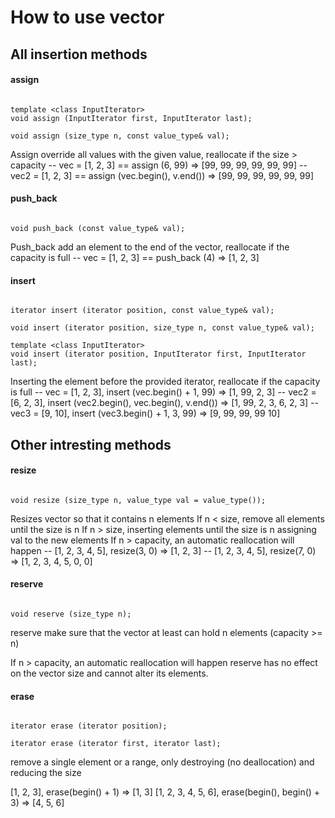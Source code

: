# How to use vector

## All insertion methods
#### assign

```

template <class InputIterator>
void assign (InputIterator first, InputIterator last);

void assign (size_type n, const value_type& val);

```

Assign override all values with the given value, reallocate if the size > capacity 
-- vec = [1, 2, 3] == assign (6, 99) => [99, 99, 99, 99, 99, 99]
-- vec2 = [1, 2, 3] == assign (vec.begin(), v.end()) => [99, 99, 99, 99, 99, 99]
#### push_back

```

void push_back (const value_type& val);

```

Push_back add an element to the end of the vector, reallocate if the capacity is full
-- vec = [1, 2, 3] == push_back (4) => [1, 2, 3]
#### insert

```

iterator insert (iterator position, const value_type& val);

void insert (iterator position, size_type n, const value_type& val);

template <class InputIterator>
void insert (iterator position, InputIterator first, InputIterator last);

```

Inserting the element before the provided iterator, reallocate if the capacity is full
-- vec = [1, 2, 3], insert (vec.begin() + 1, 99) => [1, 99, 2, 3]
-- vec2 = [6, 2, 3], insert (vec2.begin(), vec.begin(), v.end()) => [1, 99, 2, 3, 6, 2, 3]
-- vec3 = [9, 10], insert (vec3.begin() + 1, 3, 99) => [9, 99, 99, 99 10]


## Other intresting methods
#### resize
```

void resize (size_type n, value_type val = value_type());

```

Resizes vector so that it contains n elements
If n < size, remove all elements until the size is n
If n > size, inserting elements until the size is n assigning val to the new elements 
If n > capacity, an automatic reallocation will happen
-- [1, 2, 3, 4, 5], resize(3, 0) => [1, 2, 3]
-- [1, 2, 3, 4, 5], resize(7, 0) => [1, 2, 3, 4, 5, 0, 0]

#### reserve
```

void reserve (size_type n);

```

reserve make sure that the vector at least can hold n elements (capacity >= n)

If n > capacity, an automatic reallocation will happen
reserve has no effect on the vector size and cannot alter its elements.


#### erase

```

iterator erase (iterator position);

iterator erase (iterator first, iterator last);

```

remove a single element or a range, only destroying (no deallocation) and reducing the size

[1, 2, 3], erase(begin() + 1) => [1, 3]
[1, 2, 3, 4, 5, 6], erase(begin(), begin() + 3) => [4, 5, 6]
